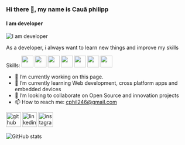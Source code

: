 ### Hi there 👋, my name is Cauã philipp
#### I am developer
![I am developer](https://i.pinimg.com/originals/e4/26/70/e426702edf874b181aced1e2fa5c6cde.gif)

As a developer, i always want to learn new things and improve my skills

Skills: <img height="32" width="32" src="https://cdn.jsdelivr.net/npm/simple-icons@v6/icons/python.svg" /> <img height="32" width="32" src="https://cdn.jsdelivr.net/npm/simple-icons@v6/icons/django.svg" /> <img height="32" width="32" src="https://cdn.jsdelivr.net/npm/simple-icons@v6/icons/flask.svg" /> <img height="32" width="32" src="https://cdn.jsdelivr.net/npm/simple-icons@v6/icons/c.svg" /> <img height="32" width="32" src="https://cdn.jsdelivr.net/npm/simple-icons@v6/icons/docker.svg" /> <img height="32" width="32" src="https://cdn.jsdelivr.net/npm/simple-icons@v6/icons/neovim.svg" /> <img height="32" width="32" src="https://cdn.jsdelivr.net/npm/simple-icons@v6/icons/archlinux.svg" />

- 🔭 I’m currently working on this page. 
- 🌱 I’m currently learning Web development, cross platform apps and embedded devices 
- 👯 I’m looking to collaborate on Open Source and innovation projects 
- 📫 How to reach me: cphil246@gmail.com 


[<img src='https://cdn.jsdelivr.net/npm/simple-icons@3.0.1/icons/github.svg' alt='github' height='40'>](https://github.com/manophil)  [<img src='https://cdn.jsdelivr.net/npm/simple-icons@3.0.1/icons/linkedin.svg' alt='linkedin' height='40'>](https://www.linkedin.com/in/cauã-philipp-2a6223222/)  [<img src='https://cdn.jsdelivr.net/npm/simple-icons@3.0.1/icons/instagram.svg' alt='instagram' height='40'>](https://www.instagram.com/_mano_phil_/)  

![GitHub stats](https://github-readme-stats.vercel.app/api?username=manophil&show_icons=true)  
